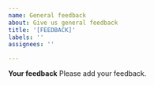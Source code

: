 ```yaml
---
name: General feedback
about: Give us general feedback
title: '[FEEDBACK]'
labels: ''
assignees: ''

---
```


**Your feedback**
Please add your feedback.

